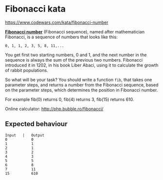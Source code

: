 # Fibonacci kata

https://www.codewars.com/kata/fibonacci-number

[**Fibonacci number**](https://en.wikipedia.org/wiki/Fibonacci_number) (Fibonacci sequence), named after mathematician Fibonacci, is a sequence of numbers that looks like this:

`0, 1, 1, 2, 3, 5, 8, 11,...`

You get first two starting numbers, 0 and 1, and the next number in the sequence is always the sum of the previous two numbers. Fibonacci introduced it in 1202, in his book Liber Abaci, using it to calculate the growth of rabbit populations.

So what will be your task? You should write a function `fib`, that takes one parameter steps, and returns a number from the Fibonacci sequence, based on the parameter steps, which determines the position in Fibonacci number.

For example fib(0) returns 0, fib(4) returns 3, fib(15) returns 610.

Online calculator: http://php.bubble.ro/fibonacci/


## Expected behaviour
```
Input   |   Output
0           0
1           1
2           1
3           2
4           3
5           5
6           8
7           11
15          610
```

